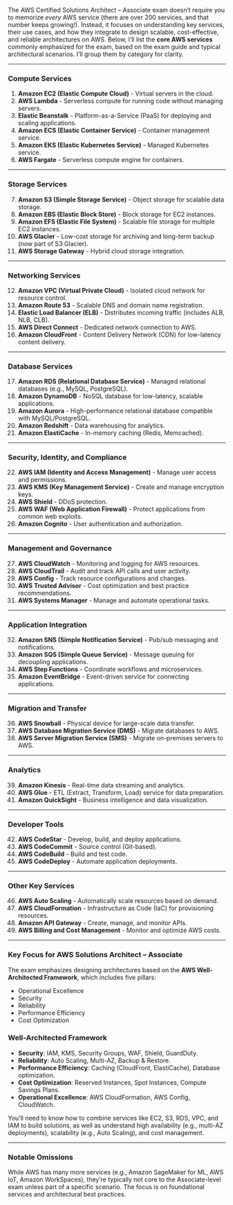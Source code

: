 The AWS Certified Solutions Architect – Associate exam doesn’t require you to memorize *every* AWS service (there are over 200 services, and that number keeps growing!). Instead, it focuses on understanding key services, their use cases, and how they integrate to design scalable, cost-effective, and reliable architectures on AWS. Below, I’ll list the **core AWS services** commonly emphasized for the exam, based on the exam guide and typical architectural scenarios. I’ll group them by category for clarity.

---

### **Compute Services**
1. **Amazon EC2 (Elastic Compute Cloud)** - Virtual servers in the cloud.
2. **AWS Lambda** - Serverless compute for running code without managing servers.
3. **Elastic Beanstalk** - Platform-as-a-Service (PaaS) for deploying and scaling applications.
4. **Amazon ECS (Elastic Container Service)** - Container management service.
5. **Amazon EKS (Elastic Kubernetes Service)** - Managed Kubernetes service.
6. **AWS Fargate** - Serverless compute engine for containers.

---

### **Storage Services**
7. **Amazon S3 (Simple Storage Service)** - Object storage for scalable data storage.
8. **Amazon EBS (Elastic Block Store)** - Block storage for EC2 instances.
9. **Amazon EFS (Elastic File System)** - Scalable file storage for multiple EC2 instances.
10. **AWS Glacier** - Low-cost storage for archiving and long-term backup (now part of S3 Glacier).
11. **AWS Storage Gateway** - Hybrid cloud storage integration.

---

### **Networking Services**
12. **Amazon VPC (Virtual Private Cloud)** - Isolated cloud network for resource control.
13. **Amazon Route 53** - Scalable DNS and domain name registration.
14. **Elastic Load Balancer (ELB)** - Distributes incoming traffic (includes ALB, NLB, CLB).
15. **AWS Direct Connect** - Dedicated network connection to AWS.
16. **Amazon CloudFront** - Content Delivery Network (CDN) for low-latency content delivery.

---

### **Database Services**
17. **Amazon RDS (Relational Database Service)** - Managed relational databases (e.g., MySQL, PostgreSQL).
18. **Amazon DynamoDB** - NoSQL database for low-latency, scalable applications.
19. **Amazon Aurora** - High-performance relational database compatible with MySQL/PostgreSQL.
20. **Amazon Redshift** - Data warehousing for analytics.
21. **Amazon ElastiCache** - In-memory caching (Redis, Memcached).

---

### **Security, Identity, and Compliance**
22. **AWS IAM (Identity and Access Management)** - Manage user access and permissions.
23. **AWS KMS (Key Management Service)** - Create and manage encryption keys.
24. **AWS Shield** - DDoS protection.
25. **AWS WAF (Web Application Firewall)** - Protect applications from common web exploits.
26. **Amazon Cognito** - User authentication and authorization.

---

### **Management and Governance**
27. **AWS CloudWatch** - Monitoring and logging for AWS resources.
28. **AWS CloudTrail** - Audit and track API calls and user activity.
29. **AWS Config** - Track resource configurations and changes.
30. **AWS Trusted Advisor** - Cost optimization and best practice recommendations.
31. **AWS Systems Manager** - Manage and automate operational tasks.

---

### **Application Integration**
32. **Amazon SNS (Simple Notification Service)** - Pub/sub messaging and notifications.
33. **Amazon SQS (Simple Queue Service)** - Message queuing for decoupling applications.
34. **AWS Step Functions** - Coordinate workflows and microservices.
35. **Amazon EventBridge** - Event-driven service for connecting applications.

---

### **Migration and Transfer**
36. **AWS Snowball** - Physical device for large-scale data transfer.
37. **AWS Database Migration Service (DMS)** - Migrate databases to AWS.
38. **AWS Server Migration Service (SMS)** - Migrate on-premises servers to AWS.

---

### **Analytics**
39. **Amazon Kinesis** - Real-time data streaming and analytics.
40. **AWS Glue** - ETL (Extract, Transform, Load) service for data preparation.
41. **Amazon QuickSight** - Business intelligence and data visualization.

---

### **Developer Tools**
42. **AWS CodeStar** - Develop, build, and deploy applications.
43. **AWS CodeCommit** - Source control (Git-based).
44. **AWS CodeBuild** - Build and test code.
45. **AWS CodeDeploy** - Automate application deployments.

---

### **Other Key Services**
46. **AWS Auto Scaling** - Automatically scale resources based on demand.
47. **AWS CloudFormation** - Infrastructure as Code (IaC) for provisioning resources.
48. **Amazon API Gateway** - Create, manage, and monitor APIs.
49. **AWS Billing and Cost Management** - Monitor and optimize AWS costs.

---

### **Key Focus for AWS Solutions Architect – Associate**
The exam emphasizes designing architectures based on the **AWS Well-Architected Framework**, which includes five pillars: 
- Operational Excellence
- Security
- Reliability
- Performance Efficiency
- Cost Optimization

### Well-Architected Framework
- **Security**: IAM, KMS, Security Groups, WAF, Shield, GuardDuty.
- **Reliability**: Auto Scaling, Multi-AZ, Backup & Restore.
- **Performance Efficiency**: Caching (CloudFront, ElastiCache), Database optimization.
- **Cost Optimization**: Reserved Instances, Spot Instances, Compute Savings Plans.
- **Operational Excellence**: AWS CloudFormation, AWS Config, CloudWatch.


You’ll need to know how to combine services like EC2, S3, RDS, VPC, and IAM to build solutions, as well as understand high availability (e.g., multi-AZ deployments), scalability (e.g., Auto Scaling), and cost management.

---

### **Notable Omissions**
While AWS has many more services (e.g., Amazon SageMaker for ML, AWS IoT, Amazon WorkSpaces), they’re typically not core to the Associate-level exam unless part of a specific scenario. The focus is on foundational services and architectural best practices.
